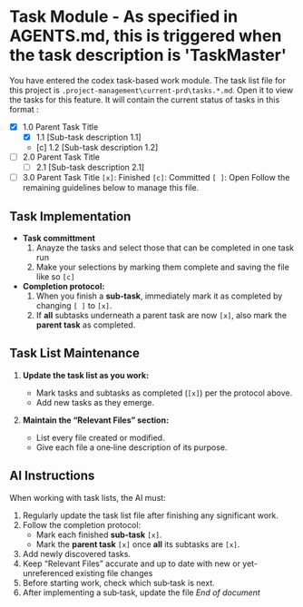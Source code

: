 # Task Module - As specified in AGENTS.md, this is triggered when the task description is 'TaskMaster'

You have entered the codex task-based work module. The task list file for this project is `.project-management\current-prd\tasks.*.md`. Open it to view the tasks for this feature. It will contain the current status of tasks in this format :

- [x] 1.0 Parent Task Title
  - [x] 1.1 [Sub-task description 1.1]
  - [c] 1.2 [Sub-task description 1.2]
- [ ] 2.0 Parent Task Title
  - [ ] 2.1 [Sub-task description 2.1]
- [ ] 3.0 Parent Task Title
      `[x]`: Finished
      `[c]`: Committed
      `[ ]`: Open
      Follow the remaining guidelines below to manage this file.

## Task Implementation

- **Task committment**
  1. Anayze the tasks and select those that can be completed in one task run
  2. Make your selections by marking them complete and saving the file like so `[c]`
- **Completion protocol:**
  1. When you finish a **sub‑task**, immediately mark it as completed by changing `[ ]` to `[x]`.
  2. If **all** subtasks underneath a parent task are now `[x]`, also mark the **parent task** as completed.

## Task List Maintenance

1. **Update the task list as you work:**

   - Mark tasks and subtasks as completed (`[x]`) per the protocol above.
   - Add new tasks as they emerge.

2. **Maintain the “Relevant Files” section:**
   - List every file created or modified.
   - Give each file a one‑line description of its purpose.

## AI Instructions

When working with task lists, the AI must:

1. Regularly update the task list file after finishing any significant work.
2. Follow the completion protocol:
   - Mark each finished **sub‑task** `[x]`.
   - Mark the **parent task** `[x]` once **all** its subtasks are `[x]`.
3. Add newly discovered tasks.
4. Keep “Relevant Files” accurate and up to date with new or yet-unreferenced existing file changes
5. Before starting work, check which sub‑task is next.
6. After implementing a sub‑task, update the file
   _End of document_

